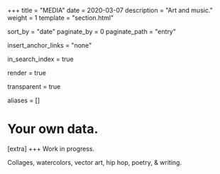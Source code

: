 +++
title = "MEDIA"
date = 2020-03-07
description = "Art and music."
weight = 1
template = "section.html"

sort_by = "date"
paginate_by = 0
paginate_path = "entry"

insert_anchor_links = "none"

in_search_index = true

render = true

transparent = true

aliases = []

# Your own data.
[extra]
+++
Work in progress. 

Collages, watercolors, vector art, hip hop, poetry, & writing.